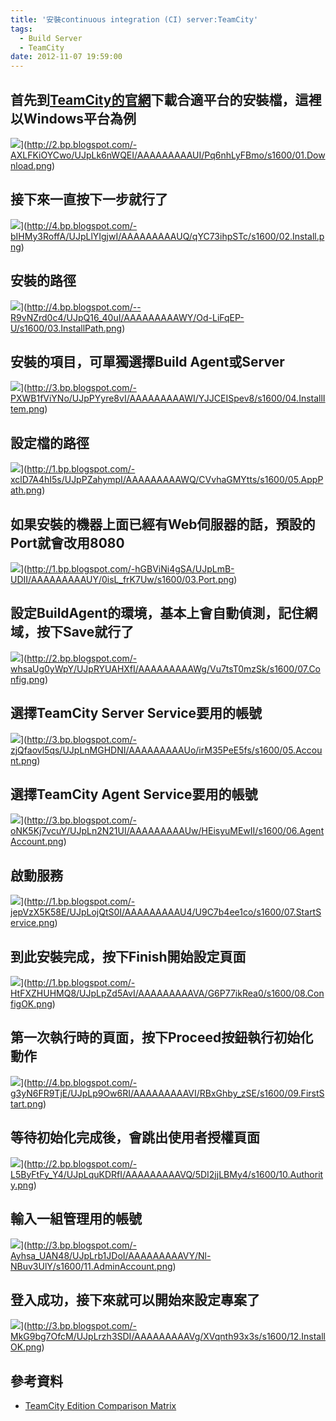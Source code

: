 ```yaml
---
title: '安裝continuous integration (CI) server:TeamCity'
tags:
  - Build Server
  - TeamCity
date: 2012-11-07 19:59:00
---
```


## 首先到[TeamCity的官網](http://www.jetbrains.com/teamcity/download/index.html)下載合適平台的安裝檔，這裡以Windows平台為例
![](http://2.bp.blogspot.com/-AXLFKiOYCwo/UJpLk6nWQEI/AAAAAAAAAUI/Pq6nhLyFBmo/s1600/01.Download.png)](http://2.bp.blogspot.com/-AXLFKiOYCwo/UJpLk6nWQEI/AAAAAAAAAUI/Pq6nhLyFBmo/s1600/01.Download.png)

## 接下來一直按下一步就行了
![](http://4.bp.blogspot.com/-bIHMy3RoffA/UJpLlYIgjwI/AAAAAAAAAUQ/qYC73ihpSTc/s1600/02.Install.png)](http://4.bp.blogspot.com/-bIHMy3RoffA/UJpLlYIgjwI/AAAAAAAAAUQ/qYC73ihpSTc/s1600/02.Install.png)

## 安裝的路徑
![](http://4.bp.blogspot.com/--R9vNZrd0c4/UJpQ16_40uI/AAAAAAAAAWY/Od-LiFqEP-U/s1600/03.InstallPath.png)](http://4.bp.blogspot.com/--R9vNZrd0c4/UJpQ16_40uI/AAAAAAAAAWY/Od-LiFqEP-U/s1600/03.InstallPath.png)

## 安裝的項目，可單獨選擇Build Agent或Server
![](http://3.bp.blogspot.com/-PXWB1fViYNo/UJpPYyre8vI/AAAAAAAAAWI/YJJCEISpev8/s1600/04.InstallItem.png)](http://3.bp.blogspot.com/-PXWB1fViYNo/UJpPYyre8vI/AAAAAAAAAWI/YJJCEISpev8/s1600/04.InstallItem.png)

## 設定檔的路徑
![](http://1.bp.blogspot.com/-xclD7A4hI5s/UJpPZahympI/AAAAAAAAAWQ/CVvhaGMYtts/s1600/05.AppPath.png)](http://1.bp.blogspot.com/-xclD7A4hI5s/UJpPZahympI/AAAAAAAAAWQ/CVvhaGMYtts/s1600/05.AppPath.png)

## 如果安裝的機器上面已經有Web伺服器的話，預設的Port就會改用8080
![](http://1.bp.blogspot.com/-hGBViNi4gSA/UJpLmB-UDII/AAAAAAAAAUY/0isL_frK7Uw/s1600/03.Port.png)](http://1.bp.blogspot.com/-hGBViNi4gSA/UJpLmB-UDII/AAAAAAAAAUY/0isL_frK7Uw/s1600/03.Port.png)

## 設定BuildAgent的環境，基本上會自動偵測，記住網域，按下Save就行了
![](http://2.bp.blogspot.com/-whsaUg0yWpY/UJpRYUAHXfI/AAAAAAAAAWg/Vu7tsT0mzSk/s1600/07.Config.png)](http://2.bp.blogspot.com/-whsaUg0yWpY/UJpRYUAHXfI/AAAAAAAAAWg/Vu7tsT0mzSk/s1600/07.Config.png)

## 選擇TeamCity Server Service要用的帳號
![](http://3.bp.blogspot.com/-zjQfaovl5qs/UJpLnMGHDNI/AAAAAAAAAUo/irM35PeE5fs/s1600/05.Account.png)](http://3.bp.blogspot.com/-zjQfaovl5qs/UJpLnMGHDNI/AAAAAAAAAUo/irM35PeE5fs/s1600/05.Account.png)

## 選擇TeamCity Agent Service要用的帳號
![](http://3.bp.blogspot.com/-oNK5Kj7vcuY/UJpLn2N21UI/AAAAAAAAAUw/HEisyuMEwII/s1600/06.AgentAccount.png)](http://3.bp.blogspot.com/-oNK5Kj7vcuY/UJpLn2N21UI/AAAAAAAAAUw/HEisyuMEwII/s1600/06.AgentAccount.png)

## 啟動服務
![](http://1.bp.blogspot.com/-jepVzX5K58E/UJpLojQtS0I/AAAAAAAAAU4/U9C7b4ee1co/s1600/07.StartService.png)](http://1.bp.blogspot.com/-jepVzX5K58E/UJpLojQtS0I/AAAAAAAAAU4/U9C7b4ee1co/s1600/07.StartService.png)

## 到此安裝完成，按下Finish開始設定頁面
![](http://1.bp.blogspot.com/-HtFXZHUHMQ8/UJpLpZd5AvI/AAAAAAAAAVA/G6P77ikRea0/s1600/08.ConfigOK.png)](http://1.bp.blogspot.com/-HtFXZHUHMQ8/UJpLpZd5AvI/AAAAAAAAAVA/G6P77ikRea0/s1600/08.ConfigOK.png)

## 第一次執行時的頁面，按下Proceed按鈕執行初始化動作
![](http://4.bp.blogspot.com/-g3yN6FR9TjE/UJpLp9Ow6RI/AAAAAAAAAVI/RBxGhby_zSE/s1600/09.FirstStart.png)](http://4.bp.blogspot.com/-g3yN6FR9TjE/UJpLp9Ow6RI/AAAAAAAAAVI/RBxGhby_zSE/s1600/09.FirstStart.png)

## 等待初始化完成後，會跳出使用者授權頁面
![](http://2.bp.blogspot.com/-L5ByFtFy_Y4/UJpLquKDRfI/AAAAAAAAAVQ/5DI2jjLBMy4/s1600/10.Authority.png)](http://2.bp.blogspot.com/-L5ByFtFy_Y4/UJpLquKDRfI/AAAAAAAAAVQ/5DI2jjLBMy4/s1600/10.Authority.png)

## 輸入一組管理用的帳號
![](http://3.bp.blogspot.com/-Ayhsa_UAN48/UJpLrb1JDoI/AAAAAAAAAVY/Nl-NBuv3UlY/s1600/11.AdminAccount.png)](http://3.bp.blogspot.com/-Ayhsa_UAN48/UJpLrb1JDoI/AAAAAAAAAVY/Nl-NBuv3UlY/s1600/11.AdminAccount.png)

## 登入成功，接下來就可以開始來設定專案了
![](http://3.bp.blogspot.com/-MkG9bg7OfcM/UJpLrzh3SDI/AAAAAAAAAVg/XVqnth93x3s/s1600/12.InstallOK.png)](http://3.bp.blogspot.com/-MkG9bg7OfcM/UJpLrzh3SDI/AAAAAAAAAVg/XVqnth93x3s/s1600/12.InstallOK.png)

## 參考資料
* [TeamCity Edition Comparison Matrix](http://www.jetbrains.com/teamcity/buy/edition_comparison.html)